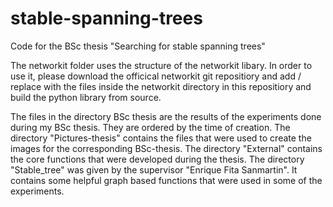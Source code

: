 # stable-spanning-trees
Code for the BSc thesis "Searching for stable spanning trees"

The networkit folder uses the structure of the networkit libary. In order to use it, please download the officical networkit git repositiory and add / replace with the files inside the networkit directory in this repositiory and build the python library from source.


The files in the directory BSc thesis are the results of the experiments done during my BSc thesis. They are ordered by the time of creation.
The directory "Pictures-thesis" contains the files that were used to create the images for the corresponding BSc-thesis.
The directory "External" contains the core functions that were developed during the thesis.
The directory "Stable_tree" was given by the supervisor "Enrique Fita Sanmartin". It contains some helpful graph based functions that were used in some of the experiments.
